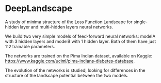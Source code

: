 # DeepLandscape
A study of minima structure of the Loss Function Landscape for single-hidden layer and multi-hidden layers neural networks.

We build two very simple models of feed-forward neural networks: modelA with 3 hidden layers and modelB with 1 hidden layer. Both of them have just 112 trainable parameters. 

The networks are trained on the Pima Indian dataset, available on Kaggle: https://www.kaggle.com/uciml/pima-indians-diabetes-database.

The evolution of the networks is studied, looking for differences in the structure of the landscape potential between the two models.
